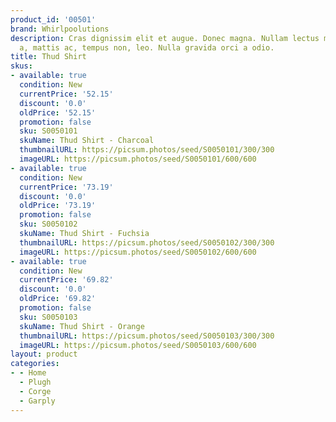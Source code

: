 ```yaml
---
product_id: '00501'
brand: Whirlpoolutions
description: Cras dignissim elit et augue. Donec magna. Nullam lectus mauris, luctus
  a, mattis ac, tempus non, leo. Nulla gravida orci a odio.
title: Thud Shirt
skus:
- available: true
  condition: New
  currentPrice: '52.15'
  discount: '0.0'
  oldPrice: '52.15'
  promotion: false
  sku: S0050101
  skuName: Thud Shirt - Charcoal
  thumbnailURL: https://picsum.photos/seed/S0050101/300/300
  imageURL: https://picsum.photos/seed/S0050101/600/600
- available: true
  condition: New
  currentPrice: '73.19'
  discount: '0.0'
  oldPrice: '73.19'
  promotion: false
  sku: S0050102
  skuName: Thud Shirt - Fuchsia
  thumbnailURL: https://picsum.photos/seed/S0050102/300/300
  imageURL: https://picsum.photos/seed/S0050102/600/600
- available: true
  condition: New
  currentPrice: '69.82'
  discount: '0.0'
  oldPrice: '69.82'
  promotion: false
  sku: S0050103
  skuName: Thud Shirt - Orange
  thumbnailURL: https://picsum.photos/seed/S0050103/300/300
  imageURL: https://picsum.photos/seed/S0050103/600/600
layout: product
categories:
- - Home
  - Plugh
  - Corge
  - Garply
---
```

